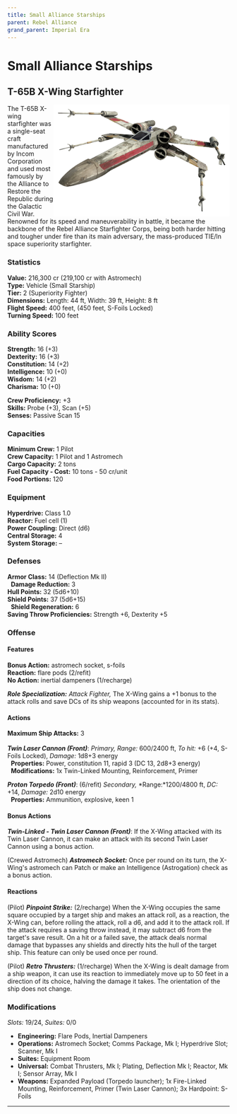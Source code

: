 ```yaml
---
title: Small Alliance Starships
parent: Rebel Alliance
grand_parent: Imperial Era
---
```


# Small Alliance Starships

## T-65B X-Wing Starfighter

<img src='../../../../../Images/Starships/X-wing (1).png' style='float:right; width:400px;'>

The T-65B X-wing starfighter was a single-seat craft manufactured by Incom Corporation and used most famously by the Alliance to Restore the Republic during the Galactic Civil War. Renowned for its speed and maneuverability in battle, it became the backbone of the Rebel Alliance Starfighter Corps, being both harder hitting and tougher under fire than its main adversary, the mass-produced TIE/ln space superiority starfighter.

### Statistics
**Value:** 216,300 cr (219,100 cr with Astromech) <br>
**Type:** Vehicle (Small Starship) <br>
**Tier:** 2 (Superiority Fighter) <br>
**Dimensions:** Length: 44 ft, Width: 39 ft, Height: 8 ft <br>
**Flight Speed:** 400 feet, (450 feet, S-Foils Locked)<br>
**Turning Speed:** 100 feet

### Ability Scores
**Strength:** 16 (+3) <br>
**Dexterity:** 16 (+3) <br>
**Constitution:** 14 (+2) <br>
**Intelligence:** 10 (+0) <br>
**Wisdom:** 14 (+2) <br>
**Charisma:** 10 (+0)

**Crew Proficiency:** +3 <br>
**Skills:** Probe (+3), Scan (+5) <br>
**Senses:** Passive Scan 15

### Capacities
**Minimum Crew:** 1 Pilot <br>
**Crew Capacity:** 1 Pilot and 1 Astromech <br>
**Cargo Capacity:** 2 tons <br>
**Fuel Capacity - Cost:** 10 tons - 50 cr/unit <br>
**Food Portions:** 120

### Equipment
**Hyperdrive:** Class 1.0 <br>
**Reactor:** Fuel cell (1) <br>
**Power Coupling:** Direct (d6) <br>
**Central Storage:** 4 <br>
**System Storage:** –

### Defenses
**Armor Class:** 14 (Deflection Mk II) <br>
&nbsp;&nbsp;**Damage Reduction:** 3 <br>
**Hull Points:** 32 (5d6+10) <br>
**Shield Points:** 37 (5d6+15) <br>
&nbsp;&nbsp;**Shield Regeneration:** 6 <br>
**Saving Throw Proficiencies:** Strength +6, Dexterity +5

### Offense
#### **Features**
**Bonus Action:** astromech socket, s-foils <br>
**Reaction:** flare pods (2/refit) <br>
**No Action:** inertial dampeners (1/recharge)

***Role Specialization:*** *Attack Fighter,* The X-Wing gains a +1 bonus to the attack rolls and save DCs of its ship weapons (accounted for in its stats).

#### **Actions**
**Maximum Ship Attacks:** 3 <br><br>
***Twin Laser Cannon (Front)***: *Primary,* *Range:* 600/2400 ft, *To hit:* +6 (+4, S-Foils Locked), *Damage:* 1d8+3 energy
<br>&nbsp;&nbsp;**Properties:** Power, constitution 11, rapid 3 (DC 13, 2d8+3 energy)
<br>&nbsp;&nbsp;**Modifications:** 1x Twin-Linked Mounting, Reinforcement, Primer

***Proton Torpedo (Front)***: (6/refit) *Secondary,* *Range:*1200/4800 ft, *DC:* +14, *Damage:* 2d10 energy
<br>&nbsp;&nbsp;**Properties:** Ammunition, explosive, keen 1

#### **Bonus Actions**
***Twin-Linked - Twin Laser Cannon (Front)***: If the X-Wing attacked with its Twin Laser Cannon, it can make an attack with its second Twin Laser Cannon using a bonus action.

(Crewed Astromech) ***Astromech Socket:*** Once per round on its turn, the X-Wing's astromech can Patch or make an Intelligence (Astrogation) check as a bonus action.

#### **Reactions**
(Pilot) ***Pinpoint Strike:*** (2/recharge) When the X-Wing occupies the same square occupied by a target ship and makes an attack roll, as a reaction, the X-Wing can, before rolling the attack, roll a d6, and add it to the attack roll. If the attack requires a saving throw instead, it may subtract d6 from the target's save result. On a hit or a failed save, the attack deals normal damage that bypasses any shields and directly hits the hull of the target ship. This feature can only be used once per round.

(Pilot) ***Retro Thrusters:*** (1/recharge) When the X-Wing is dealt damage from a ship weapon, it can use its reaction to immediately move up to 50 feet in a direction of its choice, halving the damage it takes. The orientation of the ship does not change.

### Modifications
*Slots:* 19/24, *Suites:* 0/0
- **Engineering:** Flare Pods, Inertial Dampeners
- **Operations:** Astromech Socket; Comms Package, Mk I; Hyperdrive Slot; Scanner, Mk I	
- **Suites:** Equipment Room
- **Universal:** Combat Thrusters, Mk I; Plating, Deflection Mk I; Reactor, Mk I; Sensor Array, Mk I	
- **Weapons:** Expanded Payload (Torpedo launcher); 1x Fire-Linked Mounting, Reinforcement, Primer (Twin Laser Cannon); 3x Hardpoint: S-Foils	

---

